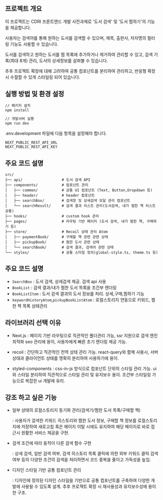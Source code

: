 ## 프로젝트 개요

이 프로젝트는 CDRI 프론트엔드 개발 사전과제로 '도서 검색' 및 '도서 찜하기'의 기능을 제공합니다.

사용자는 검색어를 통해 원하는 도서를 검색할 수 있으며, 제목, 출판사, 저자명의 필터링 기능도 사용할 수 있습니다.

도서를 검색하고 원하는 도서를 찜 목록에 추가하거나 제거하여 관리할 수 있고, 검색 기록(최대 8개) 관리, 도서의 상세정보를 살펴볼 수 있습니다.

추후 프로젝트 확장에 대해 고려하여 공통 컴포넌트를 분리하여 관리하고, 반응형 확장시 수월할 수 있게 스타일링 되어 있습니다.

## 실행 방법 및 환경 설정

```bash
// 패키지 설치
npm install

// 개발서버 실행
npm run dev
```

.env.development 파일에 다음 항목을 설정해야 합니다.

```
NEXT_PUBLIC_REST_API_URL
NEXT_PUBLIC_REST_API_KEY
```

## 주요 코드 설명

```
src/
├── api/                  # 도서 검색 API
├── components/           # 컴포넌트 관리
│   ├── common/           # 공통 UI 컴포넌트 (Text, Button,Dropdown 등)
│   ├── header/           # header 컴포넌트
│   ├── searchBox/        # 검색창 및 상세검색 모달 관리 컴포넌트
│   └── searchResult/     # 검색 결과 리스트 관리(도서검색, 내가 찜한 책 리스트 공통)
├── hooks/                # custom hook 관리
├── pages/                # 라우팅 기반 페이지 (도서 검색, 내가 찜한 책, 구매하기 등)
├── store/                # Recoil 상태 관리 Atom
│   ├── paymentBook/      # 구매할 책 관련 관련 상태
│   ├── pickupBook/       # 찜한 도서 관련 상태
│   └── searchBook/       # 검색 결과, 검색어 관련 상태
└── styles/               # 공통 스타일 정의(global-style.ts, theme.ts 등)
```

## 주요 코드 설명

- `SearchBox` : 도서 검색, 상세검색 제공. 검색 api 사용
- `BookList` : 검색 결과/내가 찜한 도서 목록을 조건부 렌더링
- `BookListItem` : 도서 검색 결과의 도서 정보를 처리. 상세,구매,찜하기 기능
- `keywordHistoryAtom`,`pickupBookListAtom` : 로컬스토리지 연동으로 키워드, 찜한 책 목록 상태관리

## 라이브러리 선택 이유

- Next.js
  : 페이지 기반 라우팅으로 직관적인 폴더관리 가능, ssr 지원으로 검색 엔진 최적화 seo 관리에 용이, 사용자에게 빠른 초기 렌더링 제공 가능.

- recoil : 간단하고 직관적인 전역 상태 관리 가능. react-query와 함께 사용시, 서버 상태과 클라이언트 상태를 명확히 분리하여 사용하기에 용이.

- styled-components : css-in-js 방식으로 컴포넌트 단위의 스타일 관리 가능. ui와 스타일 분리하여 직관적으로 스타일 관리 및 유지보수 용이. 조건부 스타일링 가능으로 복잡한 ui 개발에 유리.

## 강조 하고 싶은 기능

- 일부 상태의 로컬스토리지 동기화 관리(검색기/찜한 도서 목록/구매할 책)

  : 사용자가 검색한 키워드 히스토리와 찜한 도서 정보, 구매할 책 정보를 로컬스토리지에 저장하여 새로고침 혹은 페이지 이탈 시에도 유지하여 해당 페이지로 바로 접근시 원활한 서비스 제공을 구현.

- 검색 조건에 따라 동작이 다른 검색 함수 구현

  : 상세 검색, 일반 검색 여부, 검색 히스토리 목록 클릭에 의한 외부 키워드 클릭 검색 여부 등의 다양한 조건의 검색을 처리하면서 코드 중복을 줄이고 가독성을 높임.

- 디자인 스타일 기반 공통 컴포넌트 관리

  : 디자인에 정의된 디자인 스타일을 기반으로 공통 컴포넌트를 구축하여 다양한 개발에 사용될 수 있도록 설계. 추후 프로젝트 확장 시 재사용성과 유지보수성에 용이한 구조.
